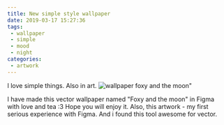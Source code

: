```yaml
---
title: New simple style wallpaper
date: 2019-03-17 15:27:36
tags:
 - wallpaper
 - simple
 - mood
 - night
categories:
 - artwork
---
```

I love simple things. Also in art.
![wallpaper foxy and the moon"](https://cdnb.artstation.com/p/assets/images/images/016/613/339/large/lexi-reppo-foxynight.jpg)

<!-- more -->

I have made this vector wallpaper named "Foxy and the moon" in Figma with love and tea :3
Hope you will enjoy it.
Also, this artwork - my first serious experience with Figma. And i found this tool awesome for vector.
